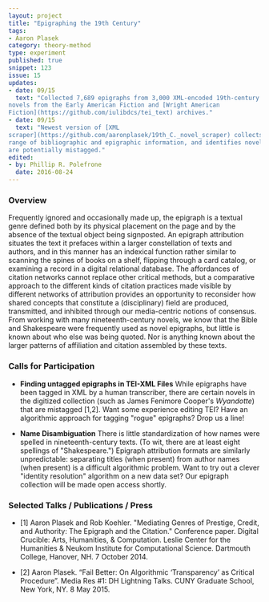 ```yaml
---
layout: project
title: "Epigraphing the 19th Century"
tags:
- Aaron Plasek
category: theory-method
type: experiment
published: true
snippet: 123
issue: 15
updates:
- date: 09/15
  text: "Collected 7,689 epigraphs from 3,000 XML-encoded 19th-century US
novels from the Early American Fiction and [Wright American
Fiction](https://github.com/iulibdcs/tei_text) archives."
- date: 09/15
  text: "Newest version of [XML
scraper](https://github.com/aaronplasek/19th_C._novel_scraper) collects a
range of bibliographic and epigraphic information, and identifies novels that
are potentially mistagged."
edited:
- by: Phillip R. Polefrone
  date: 2016-08-24
---
```



### Overview

Frequently ignored and occasionally made up, the epigraph is a textual genre defined both by its physical placement on the page and by the absence of the textual object being signposted. An epigraph attribution situates the text it prefaces within a larger constellation of texts and authors, and in this manner has an indexical function rather similar to scanning the spines of books on a shelf, flipping through a card catalog, or examining a record in a digital relational database. The affordances of citation networks cannot replace other critical methods, but a comparative approach to the different kinds of citation practices made visible by different networks of attribution provides an opportunity to reconsider how shared concepts that constitute a (disciplinary) field are produced, transmitted, and inhibited through our media-centric notions of consensus. From working with many nineteenth-century novels, we know that the Bible and Shakespeare were frequently used as novel epigraphs, but little is known about who else was being quoted. Nor is anything known about the larger patterns of affiliation and citation assembled by these texts. 


### Calls for Participation

* **Finding untagged epigraphs in TEI-XML Files**
    While epigraphs have been tagged in XML by a human transcriber, there are certain novels in the digitized collection (such as James Fenimore Cooper's _Wyandotte_) that are mistagged [1,2]. Want some experience editing TEI? Have an algorithmic approach for tagging "rogue" epigraphs? Drop us a line!

* **Name Disambiguation**
    There is little standardization of how names were spelled in nineteenth-century texts. (To wit, there are at least eight spellings of "Shakespeare.") Epigraph attribution formats are similarly unpredictable: separating titles (when present) from author names (when present) is a difficult algorithmic problem. Want to try out a clever "identity resolution" algorithm on a new data set? Our epigraph collection will be made open access shortly.


### Selected Talks / Publications / Press

* [1] Aaron Plasek and Rob Koehler. "Mediating Genres of Prestige, Credit, and Authority: The Epigraph and the Citation." Conference paper. Digital Crucible: Arts, Humanities, & Computation. Leslie Center for the Humanities & Neukom Institute for Computational Science. Dartmouth College, Hanover, NH. 7 October 2014.

* [2] Aaron Plasek. “Fail Better: On Algorithmic ‘Transparency’ as Critical Procedure”. Media Res #1: DH Lightning Talks. CUNY Graduate School, New York, NY. 8 May 2015.
